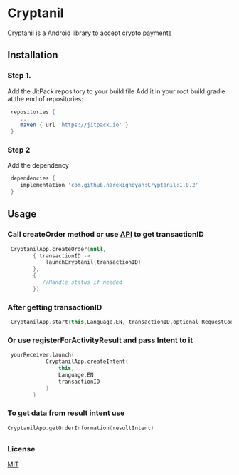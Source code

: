#  Cryptanil

Cryptanil is a Android library to accept crypto payments

## Installation

### Step 1.
Add the JitPack repository to your build file Add it in your root build.gradle at the end of repositories:

```gradle
 repositories {
    ...
    maven { url 'https://jitpack.io' } 
 }     
```

### Step 2
Add the dependency

```gradle
 dependencies { 
    implementation 'com.github.narekignoyan:Cryptanil:1.0.2' 
 }
```
##

## Usage

### Call createOrder method or use [API](https://documenter.getpostman.com/view/6681805/2s8YzXwgGb#261c5b7a-f5d7-4288-848e-69766e1491cb) to get transactionID
 
```kotlin
 CryptanilApp.createOrder(null, 
        { transactionID ->
            launchCryptanil(transactionID)
        },
        {
           //Handle status if needed
        })
```

### After getting transactionID
```kotlin
 CryptanilApp.start(this,Language.EN, transactionID,optional_RequestCode)
```

### Or use registerForActivityResult and pass Intent to it
```kotlin
 yourReceiver.launch(
            CryptanilApp.createIntent(
                this,
                Language.EN,
                transactionID
            )
        )
```

### To get data from result intent use
```kotlin
CryptanilApp.getOrderInformation(resultIntent)
```
##
### License

[MIT](https://choosealicense.com/licenses/mit/)
